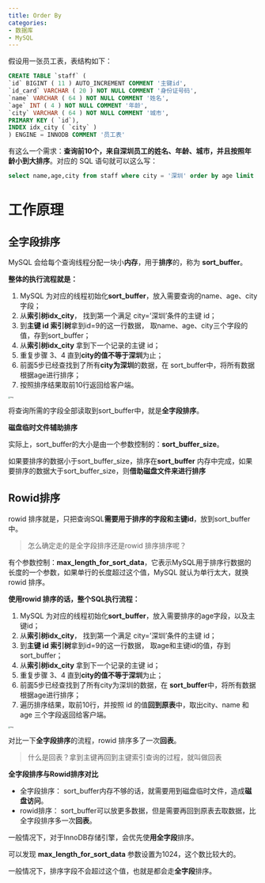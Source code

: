 ```yaml
---
title: Order By
categories: 
- 数据库
- MySQL
---
```


假设用一张员工表，表结构如下：

```sql
CREATE TABLE `staff` (
`id` BIGINT ( 11 ) AUTO_INCREMENT COMMENT '主键id',
`id_card` VARCHAR ( 20 ) NOT NULL COMMENT '身份证号码',
`name` VARCHAR ( 64 ) NOT NULL COMMENT '姓名',
`age` INT ( 4 ) NOT NULL COMMENT '年龄',
`city` VARCHAR ( 64 ) NOT NULL COMMENT '城市',
PRIMARY KEY ( `id`),
INDEX idx_city ( `city` )
) ENGINE = INNODB COMMENT '员工表'
```

有这么一个需求：**查询前10个，来自深圳员工的姓名、年龄、城市，并且按照年龄小到大排序**。对应的 SQL 语句就可以这么写：

```sql
select name,age,city from staff where city = '深圳' order by age limit 10;
```

# 工作原理

## 全字段排序

MySQL 会给每个查询线程分配一块小**内存**，用于**排序**的，称为 **sort_buffer**。

**整体的执行流程就是：**

1. MySQL 为对应的线程初始化**sort_buffer**，放入需要查询的name、age、city字段；
2. 从**索引树idx_city**， 找到第一个满足 city=’深圳’条件的主键 id；
3. 到**主键 id 索引树**拿到id=9的这一行数据， 取name、age、city三个字段的值，存到sort_buffer；
4. 从**索引树idx_city** 拿到下一个记录的主键 id；
5. 重复步骤 3、4 直到**city的值不等于深圳**为止；
6. 前面5步已经查找到了所有**city为深圳**的数据，在 sort_buffer中，将所有数据根据age进行排序；
7. 按照排序结果取前10行返回给客户端。

<img src="https://img-blog.csdnimg.cn/9ae713c6b33648169cf5387cb14f9b28.png" alt="img" style="zoom:25%;" />

将查询所需的字段全部读取到sort_buffer中，就是**全字段排序**。

**磁盘临时文件辅助排序**

实际上，sort_buffer的大小是由一个参数控制的：**sort_buffer_size**。

如果要排序的数据小于sort_buffer_size，排序在**sort_buffer** 内存中完成，如果要排序的数据大于sort_buffer_size，则**借助磁盘文件来进行排序**

## Rowid排序

rowid 排序就是，只把查询SQL**需要用于排序的字段和主键id**，放到sort_buffer中。

> 怎么确定走的是全字段排序还是rowid 排序排序呢？

有个参数控制：**max_length_for_sort_data**，它表示MySQL用于排序行数据的长度的一个参数，如果单行的长度超过这个值，MySQL 就认为单行太大，就换rowid 排序。

**使用rowid 排序的话，整个SQL执行流程：**

1. MySQL 为对应的线程初始化**sort_buffer**，放入需要排序的age字段，以及主键id；
2. 从**索引树idx_city**， 找到第一个满足 city=’深圳’条件的主键 id；
3. 到**主键 id 索引树**拿到id=9的这一行数据， 取age和主键id的值，存到sort_buffer；
4. 从**索引树idx_city** 拿到下一个记录的主键 id；
5. 重复步骤 3、4 直到**city的值不等于深圳**为止；
6. 前面5步已经查找到了所有city为深圳的数据，在 **sort_buffer**中，将所有数据根据age进行排序；
7. 遍历排序结果，取前10行，并按照 id 的值**回到原表**中，取出city、name 和 age 三个字段返回给客户端。

<img src="https://img-blog.csdnimg.cn/48e67cb0852242ff9b060c7ebd2e09e7.png" alt="img" style="zoom:25%;" />

对比一下**全字段排序**的流程，rowid 排序多了一次**回表**。

> 什么是回表？拿到主键再回到主键索引查询的过程，就叫做回表

**全字段排序与Rowid排序对比**

- 全字段排序： sort_buffer内存不够的话，就需要用到磁盘临时文件，造成**磁盘访问**。
- rowid排序： sort_buffer可以放更多数据，但是需要再回到原表去取数据，比全字段排序多一次**回表**。

一般情况下，对于InnoDB存储引擎，会优先使**用全字段**排序。

可以发现 **max_length_for_sort_data** 参数设置为1024，这个数比较大的。

一般情况下，排序字段不会超过这个值，也就是都会走**全字段**排序。